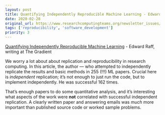 ```yaml
---
layout: post
title: Quantifying Independently Reproducible Machine Learning - Edward Raff, writing at The Gradient
date: 2020-02-28
original_url: https://www.researchcomputingteams.org/newsletter_issues/0012
tags: ['reproducibility', 'software_development']
priority: 3
---
```


<!-- markdownlint-disable MD033 -->
<!-- markdownlint-disable MD041 -->
<!-- markdownlint-disable MD049 -->

[Quantifying Independently Reproducible Machine Learning](https://thegradient.pub/independently-reproducible-machine-learning/) - Edward Raff, writing at The Gradient

We worry a lot about about replication and reproducibility in research computing.  In this article, the author — who attempted to independently replicate the results and basic methods in 255 (!!!) ML papers.  Crucial here is *independent* replication; it’s not enough to just run the code, but to implement independently.  He was successful 162 times.

That’s enough papers to do some quantitative analysis, and it’s interesting what aspects of the work were **not** correlated with successful independent replication.  A clearly written paper and answering emails was *much* more important than published source code or worked sample problems.